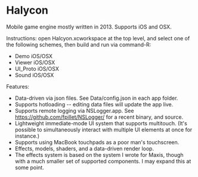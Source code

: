 Halycon
=======

Mobile game engine mostly written in 2013. Supports iOS and OSX.

Instructions: open Halcyon.xcworkspace at the top level, and select one of the following
schemes, then build and run via command-R:

- Demo iOS/OSX
- Viewer iOS/OSX
- UI_Proto iOS/OSX
- Sound iOS/OSX
  
Features:
- Data-driven via json files. See Data/config.json in each app folder.
- Supports hotloading -- editing data files will update the app live.
- Supports remote logging via NSLogger.app. See https://github.com/fpillet/NSLogger/ for a recent binary, and source.
- Lightweight immediate-mode UI system that supports multitouch. (It's possible to simultaneously interact with multiple UI elements at once for instance.)
- Supports using MacBook touchpads as a poor man's touchscreen.
- Effects, models, shaders, and a data-driven render loop.
- The effects system is based on the system I wrote for Maxis, though with a much smaller set of supported components. I may expand this at some point.

